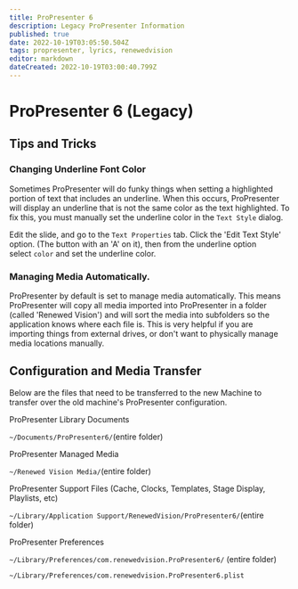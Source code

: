 ```yaml
---
title: ProPresenter 6
description: Legacy ProPresenter Information
published: true
date: 2022-10-19T03:05:50.504Z
tags: propresenter, lyrics, renewedvision
editor: markdown
dateCreated: 2022-10-19T03:00:40.799Z
---
```


# ProPresenter 6 (Legacy)




## Tips and Tricks

### Changing Underline Font Color

Sometimes ProPresenter will do funky things when setting a highlighted portion of text that includes an underline. When this occurs, ProPresenter will display an underline that is not the same color as the text highlighted. To fix this, you must manually set the underline color in the	`Text Style` dialog.

Edit the slide, and go to the `Text Properties` tab. Click the 'Edit Text Style' option. (The button with an 'A' on it), then from the underline option select `color` and set the underline color.

### Managing Media Automatically.

ProPresenter by default is set to manage media automatically. This means ProPresenter will copy all media imported into ProPresenter in a folder (called 'Renewed Vision') and will sort the media into subfolders so the application knows where each file is. This is very helpful if you are importing things from external drives, or don't want to physically manage media locations manually.

## Configuration and Media Transfer

Below are the files that need to be transferred to the new Machine to transfer over the old machine's ProPresenter configuration.

ProPresenter Library Documents

`~/Documents/ProPresenter6/`(entire folder)

ProPresenter Managed Media

`~/Renewed Vision Media/`(entire folder)

ProPresenter Support Files (Cache, Clocks, Templates, Stage Display, Playlists, etc)

`~/Library/Application Support/RenewedVision/ProPresenter6/`(entire folder)

ProPresenter Preferences

`~/Library/Preferences/com.renewedvision.ProPresenter6/` (entire folder)

`~/Library/Preferences/com.renewedvision.ProPresenter6.plist`